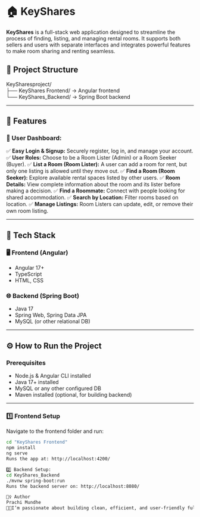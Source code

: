 # 🏠 KeyShares

**KeyShares** is a full-stack web application designed to streamline the process of finding, listing, and managing rental rooms. It supports both sellers and users with separate interfaces and integrates powerful features to make room sharing and renting seamless.

## 📁 Project Structure

KeySharesproject/  
├── KeyShares Frontend/   → Angular frontend  
└── KeyShares_Backend/    → Spring Boot backend  

---

## 🚀 Features

### 👤 User Dashboard:
✅ **Easy Login & Signup:** Securely register, log in, and manage your account.
✅ **User Roles:** Choose to be a Room Lister (Admin) or a Room Seeker (Buyer).
✅ **List a Room (Room Lister):** A user can add a room for rent, but only one listing is allowed until they move out.
✅ **Find a Room (Room Seeker):** Explore available rental spaces listed by other users.
✅ **Room Details:** View complete information about the room and its lister before making a decision.
✅ **Find a Roommate:** Connect with people looking for shared accommodation.
✅ **Search by Location:** Filter rooms based on location.
✅ **Manage Listings:** Room Listers can update, edit, or remove their own room listing.

---

## 🧱 Tech Stack

### 🖥️ Frontend (Angular)
- Angular 17+
- TypeScript
- HTML, CSS

### 🌐 Backend (Spring Boot)
- Java 17
- Spring Web, Spring Data JPA
- MySQL (or other relational DB)

---

## ⚙️ How to Run the Project

### Prerequisites
- Node.js & Angular CLI installed
- Java 17+ installed
- MySQL or any other configured DB
- Maven installed (optional, for building backend)

---

### 1️⃣ Frontend Setup

Navigate to the frontend folder and run:

```bash
cd "KeyShares Frontend"
npm install
ng serve
Runs the app at: http://localhost:4200/

2️⃣ Backend Setup:
cd KeyShares_Backend
./mvnw spring-boot:run
Runs the backend server on: http://localhost:8080/ 

🙋‍♀️ Author
Prachi Mundhe
👩‍💻I’m passionate about building clean, efficient, and user-friendly full-stack web applications. 👩‍💻

